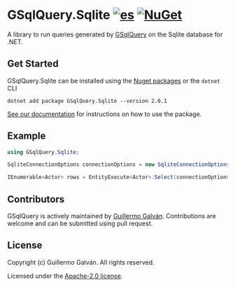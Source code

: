 # GSqlQuery.Sqlite [![es](https://img.shields.io/badge/lang-es-red.svg)](./README.es.md) [![NuGet](https://img.shields.io/nuget/v/GSqlQuery.Sqlite.svg)](https://www.nuget.org/packages/GSqlQuery.Sqlite)

A library to run queries generated by [GSqlQuery](https://github.com/guillermo-galvan/GSqlQuery) on the Sqlite database for .NET.

## Get Started

GSqlQuery.Sqlite can be installed using the [Nuget packages](https://www.nuget.org/packages/GSqlQuery.Sqlite) or the `dotnet` CLI

```shell
dotnet add package GSqlQuery.Sqlite --version 2.0.1
```
[See our documentation](./docs/en/Config.md) for instructions on how to use the package.


## Example

```csharp
using GSqlQuery.Sqlite;

SqliteConnectionOptions connectionOptions = new SqliteConnectionOptions("<connectionString>");

IEnumerable<Actor> rows = EntityExecute<Actor>.Select(connectionOptions).Build().Execute();
```

## Contributors

GSqlQuery is actively maintained by [Guillermo Galván](https://github.com/guillermo-galvan). Contributions are welcome and can be submitted using pull request.

## License
Copyright (c) Guillermo Galván. All rights reserved.

Licensed under the [Apache-2.0 license](./LICENSE).